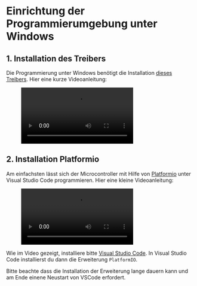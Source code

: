 # Einrichtung der Programmierumgebung unter Windows

## 1. Installation des Treibers
Die Programmierung unter Windows benötigt die Installation [dieses Treibers](https://github.com/digistump/DigistumpArduino/releases/download/1.6.7/Digistump.Drivers.zip). Hier eine kurze Videoanleitung:


<figure class="video_container">
  <video controls="true" allowfullscreen="true">
    <source src="../assets/videos/win_install_driver.mp4" type="video/mp4">
  </video>
</figure>

## 2. Installation Platformio
Am einfachsten lässt sich der Microcontroller mit Hilfe von [Platformio](https://platformio.org/) unter Visual Studio Code programmieren. Hier eine kleine Videoanleitung:

<figure class="video_container">
  <video controls="true" allowfullscreen="true">
    <source src="../assets/videos/win_install_vscode_pio.mp4" type="video/mp4">
  </video>
</figure>

Wie im Video gezeigt, installiere bitte [Visual Studio Code](https://code.visualstudio.com/).
In Visual Studio Code installierst du dann die Erweiterung `PlatformIO`.

Bitte beachte dass die Installation der Erweiterung lange dauern kann und am Ende einene Neustart von VSCode erfordert.

